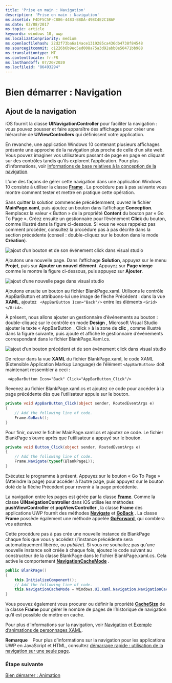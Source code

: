 ```yaml
---
title: 'Prise en main : Navigation'
description: 'Prise en main : Navigation'
ms.assetid: F4DF5C5F-C886-4483-BBDA-498C4E2C1BAF
ms.date: 02/08/2017
ms.topic: article
keywords: windows 10, uwp
ms.localizationpriority: medium
ms.openlocfilehash: 22d2f73ba6a14ace1319285ca436db4738f84548
ms.sourcegitcommit: c1226b6b9ec5ed008a75a3d92abb0e50471bb988
ms.translationtype: MT
ms.contentlocale: fr-FR
ms.lasthandoff: 07/20/2020
ms.locfileid: "86493294"
---
```

# <a name="getting-started-navigation"></a>Bien démarrer : Navigation


## <a name="adding-navigation"></a>Ajout de la navigation

iOS fournit la classe **UINavigationController** pour faciliter la navigation : vous pouvez pousser et faire apparaître des affichages pour créer une hiérarchie de **UIViewControllers** qui définissent votre application.

En revanche, une application Windows 10 contenant plusieurs affichages présente une approche de la navigation plus proche de celle d’un site web. Vous pouvez imaginer vos utilisateurs passant de page en page en cliquant sur des contrôles tandis qu’ils explorent l’application. Pour plus d’informations, voir [Informations de base relatives à la conception de la navigation](https://docs.microsoft.com/windows/uwp/layout/navigation-basics).

L’une des façons de gérer cette navigation dans une application Windows 10 consiste à utiliser la classe [**Frame**](https://docs.microsoft.com/uwp/api/Windows.UI.Xaml.Controls.Frame) . La procédure pas à pas suivante vous montre comment tester et mettre en pratique cette opération.

Sans quitter la solution commencée précédemment, ouvrez le fichier **MainPage.xaml**, puis ajoutez un bouton dans l’affichage **Conception**. Remplacez la valeur « Button » de la propriété **Content** du bouton par « Go To Page ». Créez ensuite un gestionnaire pour l’événement **Click** du bouton, comme illustré dans la figure ci-dessous. Si vous ne vous rappelez pas comment procéder, consultez la procédure pas à pas décrite dans la section précédente (conseil : double-cliquez sur le bouton dans le mode **Création**).

![ajout d’un bouton et de son événement click dans visual studio](images/ios-to-uwp/vs-go-to-page.png)

Ajoutons une nouvelle page. Dans l’affichage **Solution**, appuyez sur le menu **Projet**, puis sur **Ajouter un nouvel élément**. Appuyez sur **Page vierge** comme le montre la figure ci-dessous, puis appuyez sur **Ajouter**.

![ajout d’une nouvelle page dans visual studio](images/ios-to-uwp/vs-add-new-page.png)

Ajoutons ensuite un bouton au fichier BlankPage.xaml. Utilisons le contrôle AppBarButton et attribuons-lui une image de flèche Précédent : dans la vue **XAML**, ajoutez ` <AppBarButton Icon="Back"/>` entre les éléments `<Grid> </Grid>`.

À présent, nous allons ajouter un gestionnaire d’événements au bouton : double-cliquez sur le contrôle en mode **Design** , Microsoft Visual Studio ajouter le texte « AppBarButton \_ Click » à la zone de **clic** , comme illustré dans la figure suivante, puis ajoute et affiche le gestionnaire d’événements correspondant dans le fichier BlankPage.Xaml.cs.

![ajout d’un bouton précédent et de son événement click dans visual studio](images/ios-to-uwp/vs-add-back-button.png)

De retour dans la vue **XAML** du fichier BlankPage.xaml, le code XAML (Extensible Application Markup Language) de l’élément `<AppBarButton>` doit maintenant ressembler à ceci :

` <AppBarButton Icon="Back" Click="AppBarButton_Click"/>`

Revenez au fichier BlankPage.xaml.cs et ajoutez ce code pour accéder à la page précédente dès que l’utilisateur appuie sur le bouton.

```csharp
private void AppBarButton_Click(object sender, RoutedEventArgs e)
{
    // Add the following line of code.    
    Frame.GoBack();
}
```

Pour finir, ouvrez le fichier MainPage.xaml.cs et ajoutez ce code. Le fichier BlankPage s’ouvre après que l’utilisateur a appuyé sur le bouton.

```csharp
private void Button_Click(object sender, RoutedEventArgs e)
{
    // Add the following line of code.
    Frame.Navigate(typeof(BlankPage1));
}
```

Exécutez le programme à présent. Appuyez sur le bouton « Go To Page » (Atteindre la page) pour accéder à l’autre page, puis appuyez sur le bouton doté de la flèche Précédent pour revenir à la page précédente.

La navigation entre les pages est gérée par la classe [**Frame**](https://docs.microsoft.com/uwp/api/Windows.UI.Xaml.Controls.Frame). Comme la classe **UINavigationController** dans iOS utilise les méthodes **pushViewController** et **popViewController** , la classe **Frame** des applications UWP fournit des méthodes [**Navigate**](https://docs.microsoft.com/uwp/api/windows.ui.xaml.controls.frame.navigate) et [**GoBack**](https://docs.microsoft.com/uwp/api/windows.ui.xaml.controls.frame.goback) . La classe **Frame** possède également une méthode appelée [**GoForward**](https://docs.microsoft.com/uwp/api/windows.ui.xaml.controls.frame.goforward), qui comblera vos attentes.

Cette procédure pas à pas crée une nouvelle instance de BlankPage chaque fois que vous y accédez (l’instance précédente sera automatiquement libérée, ou *publiée*). Si vous ne souhaitez pas qu’une nouvelle instance soit créée à chaque fois, ajoutez le code suivant au constructeur de la classe BlankPage dans le fichier BlankPage.xaml.cs. Cela active le comportement [**NavigationCacheMode**](https://docs.microsoft.com/uwp/api/windows.ui.xaml.controls.page.navigationcachemode) .

```csharp
public BlankPage()
{
    this.InitializeComponent();
    // Add the following line of code.
    this.NavigationCacheMode = Windows.UI.Xaml.Navigation.NavigationCacheMode.Enabled;
}
```

Vous pouvez également vous procurer ou définir la propriété [**CacheSize**](https://docs.microsoft.com/uwp/api/windows.ui.xaml.controls.frame.cachesize) de la classe **Frame** pour gérer le nombre de pages de l’historique de navigation qu’il est possible de mettre en cache.

Pour plus d’informations sur la navigation, voir [Navigation](https://docs.microsoft.com/windows/uwp/layout/navigation-basics) et [Exemple d’animations de personnages XAML](https://github.com/microsoftarchive/msdn-code-gallery-microsoft/tree/411c271e537727d737a53fa2cbe99eaecac00cc0/Official%20Windows%20Platform%20Sample/Windows%208%20app%20samples/%5BC%23%5D-Windows%208%20app%20samples/C%23/Windows%208%20app%20samples/XAML%20personality%20animations%20sample%20(Windows%208)).

**Remarque**    Pour plus d’informations sur la navigation pour les applications UWP en JavaScript et HTML, consultez [démarrage rapide : utilisation de la navigation sur une seule page](https://docs.microsoft.com/previous-versions/windows/apps/hh452768(v=win.10)).
 
### <a name="next-step"></a>Étape suivante

[Bien démarrer : Animation](getting-started-animation.md)

